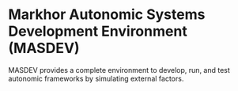 # Markhor Autonomic Systems Development Environment (MASDEV)

MASDEV provides a complete environment to develop, run, and test autonomic frameworks by simulating external factors.